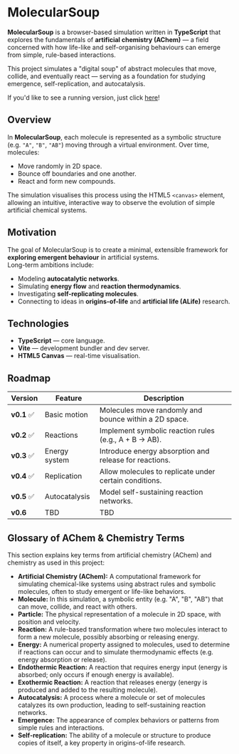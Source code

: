 # MolecularSoup

**MolecularSoup** is a browser-based simulation written in **TypeScript** that explores the fundamentals of **artificial chemistry (AChem)** — a field concerned with how life-like and self-organising behaviours can emerge from simple, rule-based interactions.

This project simulates a "digital soup" of abstract molecules that move, collide, and eventually react — serving as a foundation for studying emergence, self-replication, and autocatalysis.

If you'd like to see a running version, just click [here](https://drummk2.github.io/MolecularSoup/)!

## Overview

In **MolecularSoup**, each molecule is represented as a symbolic structure (e.g. `"A"`, `"B"`, `"AB"`) moving through a virtual environment. Over time, molecules:
- Move randomly in 2D space.
- Bounce off boundaries and one another.
- React and form new compounds.

The simulation visualises this process using the HTML5 `<canvas>` element, allowing an intuitive, interactive way to observe the evolution of simple artificial chemical systems.

## Motivation

The goal of MolecularSoup is to create a minimal, extensible framework for **exploring emergent behaviour** in artificial systems.  
Long-term ambitions include:
- Modeling **autocatalytic networks**.
- Simulating **energy flow** and **reaction thermodynamics**.
- Investigating **self-replicating molecules**.
- Connecting to ideas in **origins-of-life** and **artificial life (ALife)** research.

## Technologies

- **TypeScript** — core language.
- **Vite** — development bundler and dev server.
- **HTML5 Canvas** — real-time visualisation.

## Roadmap

| Version  | Feature          | Description |
|----------|-----------------|-------------|
| **v0.1** ✅ | Basic motion    | Molecules move randomly and bounce within a 2D space. |
| **v0.2** ✅ | Reactions       | Implement symbolic reaction rules (e.g., A + B → AB). |
| **v0.3** ✅ | Energy system   | Introduce energy absorption and release for reactions. |
| **v0.4** ✅ | Replication     | Allow molecules to replicate under certain conditions. |
| **v0.5** ✅ | Autocatalysis   | Model self-sustaining reaction networks. |
| **v0.6** | TBD   | TBD |

## Glossary of AChem & Chemistry Terms
This section explains key terms from artificial chemistry (AChem) and chemistry as used in this project:

- **Artificial Chemistry (AChem):** A computational framework for simulating chemical-like systems using abstract rules and symbolic molecules, often to study emergent or life-like behaviors.
- **Molecule:** In this simulation, a symbolic entity (e.g. "A", "B", "AB") that can move, collide, and react with others.
- **Particle:** The physical representation of a molecule in 2D space, with position and velocity.
- **Reaction:** A rule-based transformation where two molecules interact to form a new molecule, possibly absorbing or releasing energy.
- **Energy:** A numerical property assigned to molecules, used to determine if reactions can occur and to simulate thermodynamic effects (e.g. energy absorption or release).
- **Endothermic Reaction:** A reaction that requires energy input (energy is absorbed; only occurs if enough energy is available).
- **Exothermic Reaction:** A reaction that releases energy (energy is produced and added to the resulting molecule).
- **Autocatalysis:** A process where a molecule or set of molecules catalyzes its own production, leading to self-sustaining reaction networks.
- **Emergence:** The appearance of complex behaviors or patterns from simple rules and interactions.
- **Self-replication:** The ability of a molecule or structure to produce copies of itself, a key property in origins-of-life research.

